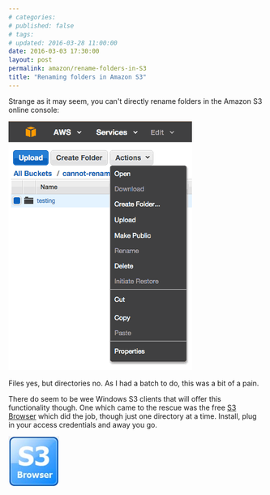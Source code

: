 ```yaml
---
# categories: 
# published: false
# tags: 
# updated: 2016-03-28 11:00:00
date: 2016-03-03 17:30:00
layout: post
permalink: amazon/rename-folders-in-S3
title: "Renaming folders in Amazon S3"
---
```

Strange as it may seem, you can't directly rename folders in the Amazon S3 online console:

![cannot rename folder in Amazon S3 console](/img/S3-cannot-rename-directory.png)

Files yes, but directories no.  As I had a batch to do, this was a bit of a pain.

There do seem to be wee Windows S3 clients that will offer this functionality though.  One which came to the rescue was the free [S3 Browser](http://s3browser.com/) which did the job, though just one directory at a time.  Install, plug in your access credentials and away you go.

![S3 browser](/img/S3-Browser.jpg)